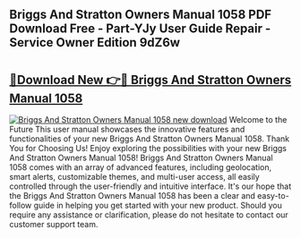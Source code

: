 ## Briggs And Stratton Owners Manual 1058 PDF Download Free - Part-YJy User Guide Repair - Service Owner Edition 9dZ6w

# <h2><a href="http://bc7076.oget.top/?id=Briggs+And+Stratton+Owners+Manual+1058">🔗Download New 👉🔴 Briggs And Stratton Owners Manual 1058</a></h2>

[![Briggs And Stratton Owners Manual 1058 new download](https://i.imgur.com/5g1atiW.png)](http://bc7076.oget.top/?id=Briggs+And+Stratton+Owners+Manual+1058)
Welcome to the Future This user manual showcases the innovative features and functionalities of your new Briggs And Stratton Owners Manual 1058. Thank You for Choosing Us! Enjoy exploring the possibilities with your new Briggs And Stratton Owners Manual 1058! Briggs And Stratton Owners Manual 1058 comes with an array of advanced features, including geolocation, smart alerts, customizable themes, and multi-user access, all easily controlled through the user-friendly and intuitive interface. It's our hope that the Briggs And Stratton Owners Manual 1058 has been a clear and easy-to-follow guide in helping you get started with your new product. Should you require any assistance or clarification, please do not hesitate to contact our customer support team.
